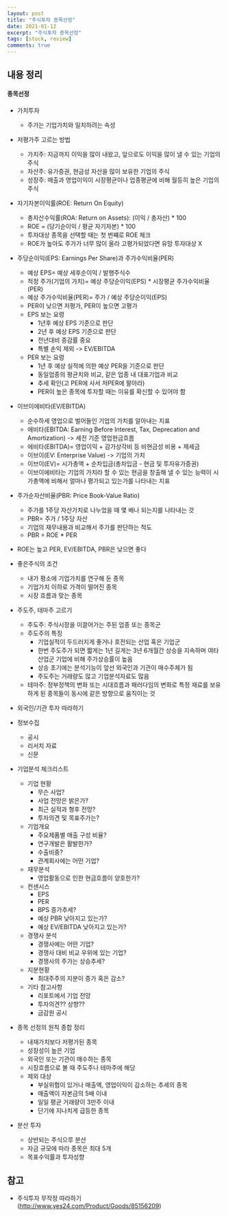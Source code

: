 ```yaml
---
layout: post
title: "주식투자 종목선정"
date: 2021-01-12
excerpt: "주식투자 종목선정"
tags: [stock, review]
comments: true
---
```


## 내용 정리

#### 종목선정

- 가치투자
  - 주가는 기업가치와 일치하려는 속성
- 저평가주 고르는 방법
  - 가치주: 지금까지 이익을 많이 내왔고, 앞으로도 이익을 많이 낼 수 있는 기업의 주식
  - 자산주: 유가증권, 현금성 자산을 많이 보유한 기업의 주식
  - 성장주: 매출과 영업이익이 시장평균이나 업종평균에 비해 월등히 높은 기업의 주식
- 자기자본이익률(ROE: Return On Equity)
  - 총자산수익률(ROA: Return on Assets): (이익 / 총자산) * 100
  - ROE = (당기순이익 / 평균 자기자본) * 100
  - 투자대상 종목을 선택할 때는 첫 번쨰로 ROE 체크
  - ROE가 높아도 주가가 너무 많이 올라 고평가되었다면 유망 투자대상 X
- 주당순이익(EPS: Earnings Per Share)과 주가수익비율(PER)
  - 예상 EPS= 예상 세후순이익 / 발행주식수
  - 적정 주가(기업의 가치)= 예상 주당순이익(EPS) * 시장평균 주가수익비율(PER)
  - 예상 주가수익비율(PER)= 주가 / 예상 주당순이익(EPS)
  - PER이 낮으면 저평가, PER이 높으면 고평가
  - EPS 보는 요령
    - 1년후 예상  EPS 기준으로 판단
    - 2년 후 예상 EPS 기준으로 판단
    - 전년대비 증감률 중요
    - 특별 손익 제외 -> EV/EBITDA
  - PER 보는 요령
    - 1년 후 예상 실적에 의한 예상 PER을 기준으로 판단
    - 동일업종의 평균치와 비교, 같은 업종 내 대표기업과 비교
    - 추세 확인(고 PER에 사서 저PER에 팔아라)
    - PER이 높은 종목에 투자할 때는 이유를 확신할 수 있어야 함
- 이브이에비타(EV/EBITDA)
  - 순수하세 영업으로 벌어들인 기업의 가치를 알아내는 지표
  - 에비타(EBITDA: Earning Before Interest, Tax, Deprecation and Amortization) -> 세전 기준 영업현금흐름
  - 에비타(EBITDA)= 영업이익 + 감가상각비 등 비현금성 비용 + 제세금
  - 이브이(EV: Enterprise Value) -> 기업의 가치
  - 이브이(EV)= 시가총액 + 순차입금(총차입금 - 현금 및 투자유가증권)
  - 이브이에비타는 기업의 가치라 할 수 있는 현금을 창출해 낼 수 있는 능력이 시가총액에 비해서 얼마나 평가되고 있는가를 나타내는 지표
- 주가순자산비율(PBR: Price Book-Value Ratio)
  - 주가를 1주당 자산가치로 나누었을 때 몇 배나 되는지를 나타내는 것
  - PBR= 주가 / 1주당 자산
  - 기업의 재무내용과 비교해서 주가를 판단하는 척도
  - PBR = ROE * PER
- ROE는 높고 PER, EV/EBITDA, PBR은 낮으면 좋다

- 좋은주식의 조건
  - 내가 평소에 기업가치를 연구해 둔 종목
  - 기업가치 이하로 가격이 떨어진 종목
  - 시장 흐름과 맞는 종목
- 주도주, 테마주 고르기
  - 주도주: 주식시장을 이끌어가는 주된 업종 또는 종목군
  - 주도주의 특징
    - 기업실적이 두드러지게 좋거나 호전되는 산업 혹은 기업군
    - 한번 주도주가 되면 짧게는 1년 길게는 3년 6개월간 상승을 지속하며 여타 산업군 기업에 비해 주가상승률이 높음
    - 상승 초기에는 분석기능이 앞선 외국인과 기관이 매수주체가 됨
    - 주도주는 거래량도 많고 기업분석자료도 많음
  - 테마주: 정부정책의 변화 또는 시대흐름과 패러다임의 변화로 특정 재료를 보유하게 된 종목들이 동시에 같은 방향으로 움직이는  것
- 외국인/기관 투자 따라하기
- 정보수집
  - 공시
  - 리서치 자료
  - 신문
- 기업분석 체크리스트
  - 기업 현황
    - 무슨 사업?	
    - 사업 전망은 밝은가?
    - 최근 실적과 형후 전망?
    - 투자의견 및 목표주가는?
  - 기업개요
    - 주요제품별 매출 구성 비율?
    - 연구개발은 활발한가?
    - 수출비중?
    - 관계회사에는 어떤 기업?
  - 재무분석
    - 영업활동으로 인한 현금흐름이 양호한가?
  - 컨센시스
    - EPS
    - PER
    - BPS 증가추세?
    - 예상 PBR 낮아지고 있는가?
    - 예상 EV/EBITDA 낮아지고 있는가?
  - 경쟁사 분석
    - 경쟁사에는 어떤 기업?
    - 경쟁사 대비 비교 우위에 있는 기업?
    - 경쟁사의 주가는 상승추세?
  - 지분현황
    - 최대주주의 지분이 증가 혹은 감소?
  - 기타 참고사항
    - 리포트에서 기업 전망
    - 투자의견?? 상향??
    - 금감원 공시
- 종목 선정의 원칙 종합 정리
  - 내재가치보다 저평가된 종목
  - 성장성이 높은 기업
  - 외국인 또는 기관이 매수하는 종목
  - 시장흐름으로 볼 때 주도주나 테마주에 해당
  - 제외 대상
    - 부실위험이 있거나 매출액, 영업이익이 감소하는 추세의 종목
    - 매출액이 자본금의 5배 이내
    - 일일 평균 거래량이 3만주 이내
    - 단기에 지나치게 급등한 종목
- 분산 투자
  - 상반되는 주식으루 분산
  - 자금 규모에 따라 종목은 최대 5개
  - 목표수익률과 투자성향


## 참고

- 주식투자 무작정 따라하기(http://www.yes24.com/Product/Goods/85156209)

